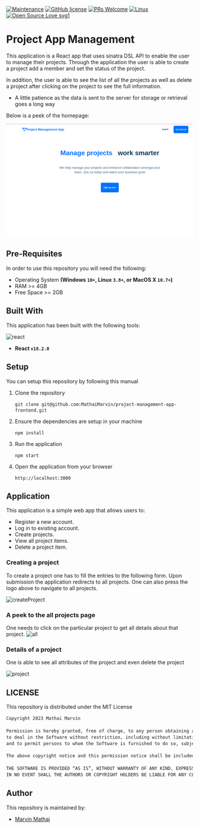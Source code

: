[![Maintenance](https://img.shields.io/badge/Maintained%3F-yes-green.svg)](https://github.com/MathaiMarvin/project-management-app-frontend/)
[![GitHub license](https://img.shields.io/github/license/Naereen/StrapDown.js.svg)]()
[![PRs Welcome](https://img.shields.io/badge/PRs-welcome-brightgreen.svg?style=flat-square)](http://makeapullrequest.com)
[![Linux](https://svgshare.com/i/Zhy.svg)](https://svgshare.com/i/Zhy.svg)
[![Open Source Love svg1](https://badges.frapsoft.com/os/v1/open-source.svg?v=103)](https://github.com/ellerbrock/open-source-badges/)

# Project App Management
This application is a React app that uses sinatra  DSL  API to enable the user to manage their projects. Through the application the user is able to create a project add a member and set the status of the project. 

In addition, the user is able to see the list of all the projects as well as delete a project after clicking on the project to see the full information.

- A little patience as the data is sent to the server for storage or retrieval goes a long way

Below is a peek of the homepage:

<img src="homepage.png" alt="homepage">



## Pre-Requisites
In order to use this repository you will need the following:



- Operating System **(Windows `10+`, Linux `3.8+`, or MacOS X `10.7+`)**
- RAM >= 4GB
- Free Space >= 2GB

## Built With
This application has been built with the following tools:

![react](https://img.shields.io/badge/-ReactJs-61DAFB?logo=react&logoColor=white&style=for-the-badge)



- **React `v18.2.0`**


## Setup
You can setup this repository by following this manual

1. Clone the repository
    ```{shell}
   git clone git@github.com:MathaiMarvin/project-management-app-frontend.git
   ```
2. Ensure the dependencies are setup in your machine
    ```{shell}
   npm install
   ```
   
4. Run the application
    ```{shell}
    npm start
    ```
5. Open the application from your browser
    ```
   http://localhost:3000
   ```
   
## Application
This application is a simple web app that allows users to:

- Register a new account.
- Log in to existing account.
- Create projects.
- View all project items.
- Delete a project item.

### Creating a project
To create a project one has to fill the entries to the following form. Upon submission the application redirects to all projects. One can also press the logo above to navigate to all projects.

![createProject](create.png)

### A peek to the all projects page
One needs to click on the particular project to get all details about that project.
![all](all.png)

### Details of a project
One is able to see all attributes of the project and even delete the project

![project](project.png)





## LICENSE
This repository is distributed under the MIT License

```markdown
Copyright 2023 Mathai Marvin

Permission is hereby granted, free of charge, to any person obtaining a copy of this software and associated documentation files (the “Software”), 
to deal in the Software without restriction, including without limitation the rights to use, copy, modify, merge, publish, distribute, sublicense, and/or sell copies of the Software, 
and to permit persons to whom the Software is furnished to do so, subject to the following conditions:

The above copyright notice and this permission notice shall be included in all copies or substantial portions of the Software.

THE SOFTWARE IS PROVIDED “AS IS”, WITHOUT WARRANTY OF ANY KIND, EXPRESS OR IMPLIED, INCLUDING BUT NOT LIMITED TO THE WARRANTIES OF MERCHANTABILITY, FITNESS FOR A PARTICULAR PURPOSE AND NONINFRINGEMENT. 
IN NO EVENT SHALL THE AUTHORS OR COPYRIGHT HOLDERS BE LIABLE FOR ANY CLAIM, DAMAGES OR OTHER LIABILITY, WHETHER IN AN ACTION OF CONTRACT, TORT OR OTHERWISE, ARISING FROM, OUT OF OR IN CONNECTION WITH THE SOFTWARE OR THE USE OR OTHER DEALINGS IN THE SOFTWARE.
```

## Author
This repository is maintained by:

- [Marvin Mathai](https://github.com/MathaiMarvin) 